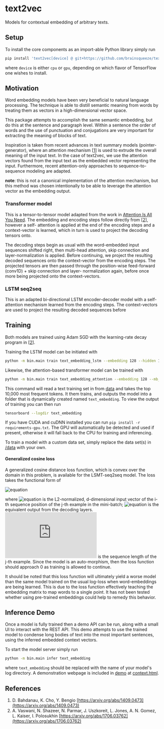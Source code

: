 # text2vec

Models for contextual embedding of arbitrary texts.

## Setup

To install the core components as an import-able Python library
simply run

```bash
pip install 'text2vec[device] @ git+https://github.com/brainsqueeze/text2vec.git'
```
where `device` is either `cpu` or `gpu`, depending on which flavor
of TensorFlow one wishes to install.

## Motivation

Word embedding models have been very beneficial to natural 
language processing. The technique is able to distill semantic 
meaning from words by treating them as vectors in a 
high-dimensional vector space.

This package attempts to accomplish the same semantic embedding, 
but do this at the sentence and paragraph level. Within a 
sentence the order of words and the use of punctuation and 
conjugations are very important for extracting the meaning 
of blocks of text.

Inspiration is taken from recent advances in text summary 
models (pointer-generator), where an attention mechanism 
[[1](https://arxiv.org/abs/1409.0473)] is 
used to extrude the overall meaning of the input text. In the 
case of text2vec, we use the attention vectors found from the 
input text as the embedded vector representing the input. 
Furthermore, recent attention-only approaches to sequence-to-sequence 
modeling are adapted.

**note**: this is not a canonical implementation of the attention 
mechanism, but this method was chosen intentionally to be able to 
leverage the attention vector as the embedding output.

### Transformer model

This is a tensor-to-tensor model adapted from the work in 
[Attention Is All You Need](https://arxiv.org/abs/1706.03762). 
The embedding and encoding steps follow directly from 
[[2](https://arxiv.org/abs/1706.03762)], however a self-
attention is applied at the end of the encoding steps and a 
context-vector is learned, which in turn is used to project 
the decoding tensors onto.

The decoding steps begin as usual with the word-embedded input 
sequences shifted right, then multi-head attention, skip connection 
and layer-normalization is applied. Before continuing, we project 
the resulting decoded sequences onto the context-vector from the 
encoding steps. The projected tensors are then passed through 
the position-wise feed-forward (conv1D) + skip connection and layer- 
normalization again, before once more being projected onto the 
context-vectors.

### LSTM seq2seq

This is an adapted bi-directional LSTM encoder-decoder model with 
a self-attention mechanism learned from the encoding steps. The 
context-vectors are used to project the resulting decoded sequences 
before 
 

## Training

Both models are trained using Adam SGD with the learning-rate decay 
program in [[2](https://arxiv.org/abs/1706.03762)].

Training the LSTM model can be initiated with
```bash
python -m bin.main train text_embedding_lstm --embedding 128 --hidden 128 --mb_size 32 --epochs 50
```
Likewise, the attention-based transformer model can be trained with 
```bash
python -m bin.main train text_embedding_attention --embedding 128 --mb_size 32 --epochs 50 --attention
```

This command will read a text training set in from [data](text2vec/data) 
and takes the top 10,000 most frequent tokens. It them trains, and outputs 
the model into a folder that is dynamically created named `text_embedding`. 
To view the output of training you can then run
```bash
tensorboard --logdir text_embedding
```

If you have CUDA and cuDNN installed you can run 
`pip install -r requirements-gpu.txt`. 
The GPU will automatically be detected and used if present, otherwise 
it will fall back to the CPU for training and inferencing. 

To train a model with a custom data set, simply replace the 
data set(s) in [/data](text2vec/data) with your own.

#### Generalized cosine loss

A generalized cosine distance loss function, which is convex over 
the domain in this problem, is available for the LSMT-seq2seq model. 
The loss takes the functional form of

![equation](http://latex.codecogs.com/svg.latex?\mathcal{L}_{mb}%20=%20\sum_{j=1}^{N_{mb}}%20\sum_{i=1}^{L_j}%20\frac{1}{L_j}%20\left(1%20-%20\textbf{v}_i^{\mathcal{I}_j}%20\cdot%20\textbf{v}_i^{\mathcal{O}_j}%20\right%20))

where ![equation](http://latex.codecogs.com/svg.latex?\textbf{v}_i^{\mathcal{I}_j}) 
is the L2-normalized, d-dimensional input vector of the i-th sequence 
position of the j-th example in the mini-batch; 
![equation](http://latex.codecogs.com/svg.latex?\textbf{v}_i^{\mathcal{O}_j}) 
is the equivalent output from the decoding layers. 
![equation](http://latex.codecogs.com/svg.latex?L_j) is the sequence 
length of the j-th example. Since the model is an auto-morphism, then 
the loss function should approach 0 as training is allowed to continue.

It should be noted that this loss function will ultimately yield a worse 
model than the same model trained on the usual log-loss when word-embeddings 
are being learned. This is due to the loss function effectively teaching the
embedding matrix to map words to a single point. It has not been tested whether 
using pre-trained embeddings could help to remedy this behavior.

## Inference Demo

Once a model is fully trained then a demo API can be run, along with a small 
UI to interact with the REST API. This demo attempts to use the trained model 
to condense long bodies of text into the most important sentences, using the 
inferred embedded context vectors.

To start the model server simply run 
```bash
python -m bin.main infer text_embedding
```
where `text_embedding` should be replaced with the name of your model's log 
directory.  A demonstration webpage is included in [demo](demo) at 
[context.html](demo/context.html).

## References

1. D. Bahdanau, K. Cho, Y. Bengio [https://arxiv.org/abs/1409.0473](https://arxiv.org/abs/1409.0473)
2. A. Vaswani, N. Shazeer, N. Parmar, J. Uszkoreit, L. Jones, A. N. Gomez, L. Kaiser, I. Polosukhin [https://arxiv.org/abs/1706.03762](https://arxiv.org/abs/1706.03762)
